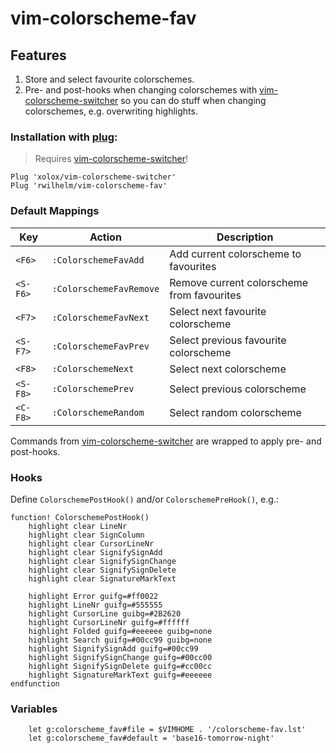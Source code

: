 # vim-colorscheme-fav

## Features

1. Store and select favourite colorschemes.
2. Pre- and post-hooks when changing colorschemes with [vim-colorscheme-switcher](https://github.com/xolox/vim-colorscheme-switcher) so you can do stuff when changing colorschemes, e.g. overwriting highlights.

### Installation with [plug](https://github.com/junegunn/vim-plug):

> Requires [vim-colorscheme-switcher](https://github.com/xolox/vim-colorscheme-switcher)!

```
Plug 'xolox/vim-colorscheme-switcher'
Plug 'rwilhelm/vim-colorscheme-fav'
```

### Default Mappings

| Key      | Action                  | Description                                |
| -------- | ----------------------- | ------------------------------------------ |
| `<F6>`   | `:ColorschemeFavAdd`    | Add current colorscheme to favourites      |
| `<S-F6>` | `:ColorschemeFavRemove` | Remove current colorscheme from favourites |
| `<F7>`   | `:ColorschemeFavNext`   | Select next favourite colorscheme          |
| `<S-F7>` | `:ColorschemeFavPrev`   | Select previous favourite colorscheme      |
| `<F8>`   | `:ColorschemeNext`      | Select next colorscheme                    |
| `<S-F8>` | `:ColorschemePrev`      | Select previous colorscheme                |
| `<C-F8>` | `:ColorschemeRandom`    | Select random colorscheme                  |

Commands from [vim-colorscheme-switcher](https://github.com/xolox/vim-colorscheme-switcher) are wrapped to apply pre- and post-hooks.

### Hooks

Define `ColorschemePostHook()` and/or `ColorschemePreHook()`, e.g.:

```viml
function! ColorschemePostHook()
	highlight clear LineNr
	highlight clear SignColumn
	highlight clear CursorLineNr
	highlight clear SignifySignAdd
	highlight clear SignifySignChange
	highlight clear SignifySignDelete
	highlight clear SignatureMarkText

	highlight Error guifg=#ff0022
	highlight LineNr guifg=#555555
	highlight CursorLine guibg=#2B2620
	highlight CursorLineNr guifg=#ffffff
	highlight Folded guifg=#eeeeee guibg=none
	highlight Search guifg=#00cc99 guibg=none
	highlight SignifySignAdd guifg=#00cc99
	highlight SignifySignChange guifg=#00cc00
	highlight SignifySignDelete guifg=#cc00cc
	highlight SignatureMarkText guifg=#eeeeee
endfunction
```

### Variables
```viml
	let g:colorscheme_fav#file = $VIMHOME . '/colorscheme-fav.lst'
	let g:colorscheme_fav#default = 'base16-tomorrow-night'
```
